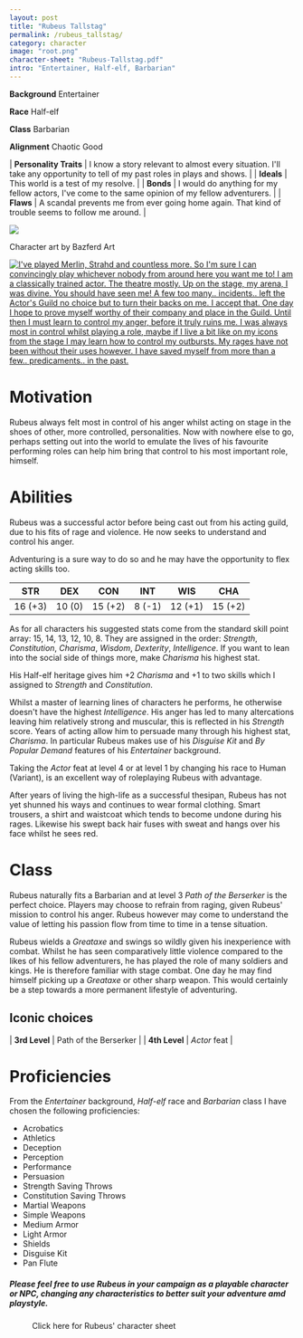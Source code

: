 ```yaml
---
layout: post
title: "Rubeus Tallstag"
permalink: /rubeus_tallstag/
category: character
image: "root.png"
character-sheet: "Rubeus-Tallstag.pdf"
intro: "Entertainer, Half-elf, Barbarian"
---
```

**Background** Entertainer

**Race** Half-elf

**Class** Barbarian

**Alignment** Chaotic Good

|   **Personality Traits**  | I know a story relevant to almost every situation. I'll take any opportunity to tell of my past roles in plays and shows. |
|   **Ideals**              | This world is a test of my resolve. |
|   **Bonds**               | I would do anything for my fellow actors, I've come to the same opinion of my fellow adventurers. |
|   **Flaws**               | A scandal prevents me from ever going home again. That kind of trouble seems to follow me around. |

<div class="padding-below">
<a href="{{ site.baseurl }}/images/Rubeus_Tallstag.png"><img src="{{ site.baseurl }}/images/Rubeus_Tallstag.png"></a>
<p>Character art by Bazferd Art</p>
</div>

<div class="padding-below">
<a href="{{ site.baseurl }}/images/Rubeus-letter.png"><img src="{{ site.baseurl }}/images/Rubeus-letter.png" alt="I've played Merlin, Strahd and countless more. So I'm sure I can convincingly play whichever nobody from around here you want me to!
I am a classically trained actor. The theatre mostly. Up on the stage, my arena, I was divine. You should have seen me! A few too many.. incidents.. left the Actor's Guild no choice but to turn their backs on me.
I accept that.
One day I hope to prove myself worthy of their company and place in the Guild. Until then I must learn to control my anger, before it truly ruins me. I was always most in control whilst playing a role, maybe if I live a bit like on my icons from the stage I may learn how to control my outbursts. My rages have not been without their uses however. I have saved myself from more than a few.. predicaments.. in the past."></a>
</div>

<h1>Motivation</h1>

Rubeus always felt most in control of his anger whilst acting on stage in the shoes of other, more controlled, personalities. 
Now with nowhere else to go, perhaps setting out into the world to emulate the lives of his favourite performing roles can help
him bring that control to his most important role, himself. 

<h1>Abilities</h1>

<p>Rubeus was a successful actor before being cast out from his acting guild, due to his fits of rage and violence.
He now seeks to understand and control his anger.</p>

<p>Adventuring is a sure way to do so and he may have the opportunity to flex acting skills too.</p>

|   STR   |   DEX   |   CON   |   INT   |   WIS   |   CHA   |
|:-----:|:-----:|:-----:|:-----:|:-----:|:-----:|
| 16 (+3) | 10 (0) | 15 (+2) | 8 (-1) | 12 (+1) | 15 (+2) |

<p>As for all characters his suggested stats come from the standard skill point array: 15, 14, 13, 12, 10, 8.
They are assigned in the order: <i>Strength</i>, <i>Constitution</i>, <i>Charisma</i>, <i>Wisdom</i>, <i>Dexterity</i>, <i>Intelligence</i>. If you want to lean into the social side of things more, make <i>Charisma</i> his highest stat.</p>

<p>His Half-elf heritage gives him +2 <i>Charisma</i> and +1 to two skills which I assigned to <i>Strength</i> and <i>Constitution</i>.</p>

<p>Whilst a master of learning lines of characters he performs, he otherwise doesn't have the highest <i>Intelligence</i>.
His anger has led to many altercations leaving him relatively strong and muscular, this is reflected in his <i>Strength</i> score. 
Years of acting allow him to persuade many through his highest stat, <i>Charisma</i>. 
In particular Rubeus makes use of his <i>Disguise Kit</i> and <i>By Popular Demand</i> features of his <i>Entertainer</i> background.</p>

Taking the <i>Actor</i> feat at level 4 or at level 1 by changing his race to Human (Variant), is an excellent way of roleplaying Rubeus with advantage.

<p>After years of living the high-life as a successful thesipan, Rubeus has not yet shunned his ways and continues to wear formal clothing. 
Smart trousers, a shirt and waistcoat which tends to become undone during his rages. 
Likewise his swept back hair fuses with sweat and hangs over his face whilst he sees red.</p>

<h1>Class</h1>

<p>Rubeus naturally fits a Barbarian and at level 3 <i>Path of the Berserker</i> is the perfect choice. 
Players may choose to refrain from raging, given Rubeus' mission to control his anger. 
Rubeus however may come to understand the value of letting his passion flow from time to time in a tense situation.</p>

<p>Rubeus wields a <i>Greataxe</i> and swings so wildly given his inexperience with combat. Whilst he has seen comparatively little violence compared to the likes of his fellow adventurers, 
he has played the role of many soldiers and kings. He is therefore familiar with stage combat. 
One day he may find himself picking up a <i>Greataxe</i> or other sharp weapon. 
This would certainly be a step towards a more permanent lifestyle of adventuring.</p>

<h2>Iconic choices</h2>

|   **3rd Level**   | Path of the Berserker |
|   **4th Level**   | <i>Actor</i> feat |

<h1>Proficiencies</h1>

From the <i>Entertainer</i> background, <i>Half-elf</i> race and <i>Barbarian</i> class I have chosen the following proficiencies:

<div class="bullet-list">
<ul>
    <li>Acrobatics</li>
    <li>Athletics</li>
    <li>Deception</li>
    <li>Perception</li>
    <li>Performance</li>
    <li>Persuasion</li>
    <li>Strength Saving Throws</li>
    <li>Constitution Saving Throws</li>
    <li>Martial Weapons</li>
    <li>Simple Weapons</li>
    <li>Medium Armor</li>
    <li>Light Armor</li>
    <li>Shields</li>
    <li>Disguise Kit</li>
    <li>Pan Flute</li>
</ul>
</div>

<div class="padding-below">
<h5><i>Please feel free to use Rubeus in your campaign as a playable character or NPC, changing any characteristics to better suit your adventure amd playstyle.</i></h5>
</div>

<figure>
<figcaption>Click here for Rubeus' character sheet</figcaption>
<a href="{{ site.baseurl }}/character-sheets/{{ page.character-sheet }}"><img src="{{ site.baseurl }}/images/character-sheet-logo.jpg" alt=""></a>
</figure>

